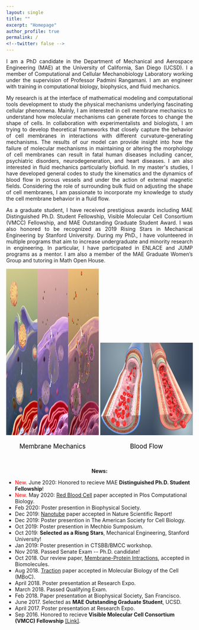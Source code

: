 ```yaml
---
layout: single
title: ""
excerpt: "Homepage"
author_profile: true
permalink: /
<!--twitter: false -->
---
```

<p style='text-align: justify;'> 
I am a PhD candidate in the Department of Mechanical and Aerospace Engineering (MAE) at the University of California, San Diego (UCSD). I a member of 
  Computational and Cellular Mechanobiology Laboratory
  working under the supervision of Professor Padmini Rangamani. I am an engineer with training in computational biology, biophysics, and fluid mechanics.
</p>

<p style='text-align: justify;'> 
  My research is at the interface of mathematical modeling and computational tools development to study the physical mechanisms underlying fascinating cellular phenomena. 
  Mainly, I am interested in cell membrane mechanics to understand how molecular mechanisms can generate forces to change the shape of cells. 
  In collaboration with experimentalists and biologists, I am trying to develop theoretical frameworks that closely capture the behavior of cell membranes 
  in interactions with different curvature-generating mechanisms. The results of our model can provide insight into how the failure of molecular mechanisms 
  in maintaining or altering the morphology of cell membranes can result in fatal human diseases including cancer, psychiatric disorders, neurodegeneration, and 
  heart diseases. I am also interested in fluid mechanics particularly biofluid. In my master's studies, I have developed general codes to study the kinematics 
  and the dynamics of blood flow in porous vessels and under the action of external magnetic fields. Considering the role of surrounding bulk fluid on adjusting 
  the shape of cell membranes, I am passionate to incorporate my knowledge to study the cell membrane behavior in a fluid flow.
</p>

<p style='text-align: justify;'> 
  As a graduate student, I have received prestigious awards including MAE Distinguished Ph.D. Student Fellowship, Visible Molecular Cell Consortium (VMCC) Fellowship,
  and MAE Outstanding Graduate Student Award. I was also honored to be recognized as 2019 Rising Stars in Mechanical Engineering by Stanford University. 
  During my PhD., I have volunteered in multiple programs that aim to increase undergraduate and minority research in engineering. In particular, 
  I have participated in ENLACE and JUMP programs as a mentor. I am also a member of the MAE Graduate Women’s Group and tutoring in Math Open House.
</p>


 <style>
    div.container {
      display:inline-block;
       text-align:center;
        margin: auto;
    }

    p {
      text-align:center;
    }
  </style>

<style>
.content {
  max-width: 500px;
  margin: auto;
}
</style>


</head>
<body>
 <div style="text-align:center">
  <div class="container">
   <a href="https://haleh-alimohamadi.github.io/research/"><img src="/assets/images/membrane.png" height="450" width="250" /> </a>
           <p style="color:black;font-size:17px;">Membrane Mechanics</p>
  </div>
  <div class="container">
     <a href="https://haleh-alimohamadi.github.io/research/"><img class="middle-img" src="/assets/images/blood.png"/ height="250" width="250" /> </a>
            <p style="color:black;font-size:17px;">Blood Flow</p>
  </div>
</div>
</body>
<br/>

**News:**
- <span style="color:red;"> New.  </span> June 2020: Honored to recieve MAE **Distinguished Ph.D. Student Fellowship**!
- <span style="color:red;"> New.  </span> May 2020: [Red Blood Cell](https://journals.plos.org/ploscompbiol/article?id=10.1371/journal.pcbi.1007890&rev=1) paper accepted in Plos Computational Biology.
-  Feb 2020: Poster presention in Biophysical Society.
-  Dec 2019: [Nanotube](https://www.nature.com/articles/s41598-020-59221-x) paper accepted in Nature Scientific Report!
-  Dec 2019: Poster presention in The American Society for Cell Biology.
-  Oct 2019: Poster presention in Mechbio Sumposium.
-  Oct 2019: **Selected as a Risng Stars**, Mechanical Engineering, Stanford University! 
-  Jan 2019: Poster presention in CTSBB/BMCC workshop.
-  Nov 2018. Passed Senate Exam -- Ph.D. candidate! 
-  Oct 2018. Our review paper, [Membrane-Protein Intractions](https://www.mdpi.com/2218-273X/8/4/120), accepted in Biomolecules.
-  Aug 2018. [Traction](https://www.molbiolcell.org/doi/full/10.1091/mbc.E18-02-0087) paper accepted in Molecular Biology of the Cell (MBoC).
-  April 2018. Poster presentation at Research Expo. 
-  March 2018. Passed Qualifying Exam.
-  Feb 2018. Paper presentation at Biophysical Society, San Francisco.
-  June 2017. Selected as **MAE Outstanding Graduate Student**, UCSD.
-  April 2017. Poster presentation at Research Expo.
-  Sep 2016.  Honored to recieve **Visible Molecular Cell Consortium (VMCC) Fellowship** [[Link]](https://vmcc.ucsd.edu/).

<!-- <h1>Latest Posts</h1> 
{% assign sorted = site.posts | sort:'date' | reverse %}
<ul>
{% for post in sorted limit:3%}
	<div class="{{ include.type | default: "list" }}__item">
	  <article class="archive__item" itemscope itemtype="http://schema.org/CreativeWork">
	    <li>
	      <h3 class="archive__item-title" itemprop="headline">
			 	  <a href="{{ root_url }}{{ post.url }}">{{ post.title }}</a>
	      </h3>
        <p class="archive__item-excerpt" itemprop="description">{{post.excerpt}}</p>
	    </li>
	 </article>
	</div>
{% endfor %}
<ul>
<a href="/blog/" class="back-to-top">More posts &rarr;</a>

-->




